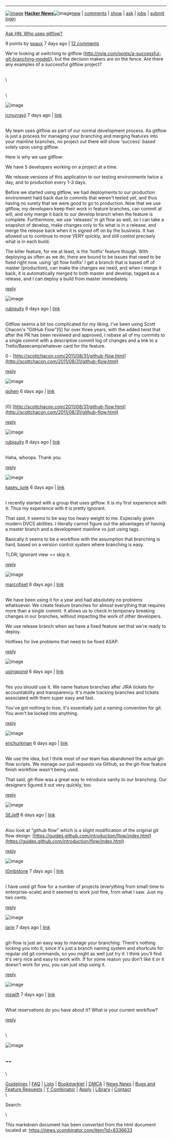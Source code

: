   ------------------------------------------------- --------------------------------------------------------------------------------------------------------------------------------------------- ---------------------------------------------------------------------
  [![image](y18.gif)](http://www.ycombinator.com)   **[Hacker News](news)**![image](s.gif)[new](newest) | [comments](newcomments) | [show](show) | [ask](ask) | [jobs](jobs) | [submit](submit)   [login](login?whence=%69%74%65%6d%3f%69%64%3d%38%33%33%36%36%33%33)
  ------------------------------------------------- --------------------------------------------------------------------------------------------------------------------------------------------- ---------------------------------------------------------------------

[](vote?for=8336633&dir=up&whence=%69%74%65%6d%3f%69%64%3d%38%33%33%36%36%33%33)

[Ask HN: Who uses gitflow?](item?id=8336633)

9 points by [spaux](user?id=spaux) 7 days ago | [12
comments](item?id=8336633)

We're looking at switching to gitflow
(http://nvie.com/posts/a-successful-git-branching-model/), but the
decision makers are on the fence. Are there any examples of a successful
gitflow project?

\
\

\
\

![image](s.gif)

[](vote?for=8337054&dir=up&whence=%69%74%65%6d%3f%69%64%3d%38%33%33%36%36%33%33)

[jcmurrayii](user?id=jcmurrayii) 7 days ago | [link](item?id=8337054)

\
 My team uses gitflow as part of our normal development process. As
gitflow is just a process for managing your branching and merging
features into your mainline branches, no project out there will show
'success' based solely upon using gitflow.

Here is why we use gitflow:

We have 5 developers working on a project at a time.

We release versions of this application to our testing environments
twice a day, and to production every 1-3 days.

Before we started using gitflow, we had deployments to our production
environment hald back due to commits that weren't tested yet, and thus
having no surety that we were good to go to production. Now that we use
gitflow, my developers keep their work in feature branches, can commit
at will, and only merge it back to our develop branch when the feature
is complete. Furthermore, we use 'releases' in git flow as well, so I
can take a snapshot of develop, make changes only to fix what is in a
release, and merge the release back when it is signed off on by the
business. It has allowed us to continue to move VERY quickly, and still
control precisely what is in each build.

The killer feature, for me at least, is the 'hotfix' feature though.
With deploying as often as we do, there are bound to be issues that need
to be fixed right now. using 'git flow hotfix' I get a branch that is
based off of master (production), can make the changes we need, and when
I merge it back, it is automatically merged to both master and develop,
tagged as a release, and I can deploy a build from master immediately.

[reply](reply?id=8337054&whence=%69%74%65%6d%3f%69%64%3d%38%33%33%36%36%33%33)

![image](s.gif)

[](vote?for=8337755&dir=up&whence=%69%74%65%6d%3f%69%64%3d%38%33%33%36%36%33%33)

[rubiquity](user?id=rubiquity) 6 days ago | [link](item?id=8337755)

\
 Gitflow seems a bit too complicated for my liking. I've been using
Scott Chacon's "GitHub Flow"[0] for over three years, with the added
twist that after the PR has been reviewed and approved, I rebase all of
my commits to a single commit with a descriptive commit log of changes
and a link to a Trello/Basecamp/whatever card for the feature.

0 -
[http://scottchacon.com/2011/08/31/github-flow.html](http://scottchacon.com/2011/08/31/github-flow.html)

[reply](reply?id=8337755&whence=%69%74%65%6d%3f%69%64%3d%38%33%33%36%36%33%33)

![image](s.gif)

[](vote?for=8337926&dir=up&whence=%69%74%65%6d%3f%69%64%3d%38%33%33%36%36%33%33)

[qohen](user?id=qohen) 6 days ago | [link](item?id=8337926)

\
 [0]
[http://scottchacon.com/2011/08/31/github-flow.html](http://scottchacon.com/2011/08/31/github-flow.html)

[reply](reply?id=8337926&whence=%69%74%65%6d%3f%69%64%3d%38%33%33%36%36%33%33)

![image](s.gif)

[](vote?for=8338032&dir=up&whence=%69%74%65%6d%3f%69%64%3d%38%33%33%36%36%33%33)

[rubiquity](user?id=rubiquity) 6 days ago | [link](item?id=8338032)

\
 Haha, whoops. Thank you.

[reply](reply?id=8338032&whence=%69%74%65%6d%3f%69%64%3d%38%33%33%36%36%33%33)

![image](s.gif)

[](vote?for=8338976&dir=up&whence=%69%74%65%6d%3f%69%64%3d%38%33%33%36%36%33%33)

[kasey\_junk](user?id=kasey_junk) 6 days ago | [link](item?id=8338976)

\
 I recently started with a group that uses gitflow. It is my first
experience with it. Thus my experience with it is pretty ignorant.

That said, it seems to be way too heavy weight to me. Especially given
modern DVCS abilities. I literally cannot figure out the advantages of
having a master branch and a development mainline vs just using tags.

Basically it seems to be a workflow with the assumption that branching
is hard, based on a version control system where branching is easy.

TLDR; Ignorant view == skip it.

[reply](reply?id=8338976&whence=%69%74%65%6d%3f%69%64%3d%38%33%33%36%36%33%33)

![image](s.gif)

[](vote?for=8337227&dir=up&whence=%69%74%65%6d%3f%69%64%3d%38%33%33%36%36%33%33)

[marcofiset](user?id=marcofiset) 6 days ago | [link](item?id=8337227)

\
 We have been using it for a year and had absolutely no problems
whatsoever. We create feature branches for almost everything that
requires more than a single commit. It allows us to check in temporary
breaking changes in our branches, without impacting the work of other
developers.

We use release branch when we have a fixed feature set that we're ready
to deploy.

Hotfixes for live problems that need to be fixed ASAP.

[reply](reply?id=8337227&whence=%69%74%65%6d%3f%69%64%3d%38%33%33%36%36%33%33)

![image](s.gif)

[](vote?for=8337291&dir=up&whence=%69%74%65%6d%3f%69%64%3d%38%33%33%36%36%33%33)

[usingpond](user?id=usingpond) 6 days ago | [link](item?id=8337291)

\
 Yes you should use it. We name feature branches after JIRA tickets for
accountability and transparency. It's made tracking branches and tickets
associated with them super easy and fast.

You've got nothing to lose, it's essentially just a naming convention
for git. You won't be locked into anything.

[reply](reply?id=8337291&whence=%69%74%65%6d%3f%69%64%3d%38%33%33%36%36%33%33)

![image](s.gif)

[](vote?for=8337320&dir=up&whence=%69%74%65%6d%3f%69%64%3d%38%33%33%36%36%33%33)

[erichurkman](user?id=erichurkman) 6 days ago | [link](item?id=8337320)

\
 We use the idea, but I think most of our team has abandoned the actual
git-flow scripts. We manage our pull requests via Github, so the
git-flow feature finish workflow wasn't being used.

That said, git-flow was a great way to introduce sanity to our
branching. Our designers figured it out very quickly, too.

[reply](reply?id=8337320&whence=%69%74%65%6d%3f%69%64%3d%38%33%33%36%36%33%33)

![image](s.gif)

[](vote?for=8337503&dir=up&whence=%69%74%65%6d%3f%69%64%3d%38%33%33%36%36%33%33)

[SEJeff](user?id=SEJeff) 6 days ago | [link](item?id=8337503)

\
 Also look at "github flow" which is a slight modification of the
original git flow design:
[https://guides.github.com/introduction/flow/index.html](https://guides.github.com/introduction/flow/index.html)

[reply](reply?id=8337503&whence=%69%74%65%6d%3f%69%64%3d%38%33%33%36%36%33%33)

![image](s.gif)

[](vote?for=8337022&dir=up&whence=%69%74%65%6d%3f%69%64%3d%38%33%33%36%36%33%33)

[t0mbstone](user?id=t0mbstone) 7 days ago | [link](item?id=8337022)

\
 I have used git flow for a number of projects (everything from
small-time to enterprise-scale) and it seemed to work just fine, from
what I saw. Just my two cents.

[reply](reply?id=8337022&whence=%69%74%65%6d%3f%69%64%3d%38%33%33%36%36%33%33)

![image](s.gif)

[](vote?for=8337032&dir=up&whence=%69%74%65%6d%3f%69%64%3d%38%33%33%36%36%33%33)

[jarin](user?id=jarin) 7 days ago | [link](item?id=8337032)

\
 git-flow is just an easy way to manage your branching. There's nothing
locking you into it, since it's just a branch naming system and
shortcuts for regular old git commands, so you might as well just try
it. I think you'll find it's very nice and easy to work with. If for
some reason you don't like it or it doesn't work for you, you can just
stop using it.

[reply](reply?id=8337032&whence=%69%74%65%6d%3f%69%64%3d%38%33%33%36%36%33%33)

![image](s.gif)

[](vote?for=8336999&dir=up&whence=%69%74%65%6d%3f%69%64%3d%38%33%33%36%36%33%33)

[mswift](user?id=mswift) 7 days ago | [link](item?id=8336999)

\
 What reservations do you have about it? What is your current workflow?

[reply](reply?id=8336999&whence=%69%74%65%6d%3f%69%64%3d%38%33%33%36%36%33%33)

\
\

![image](s.gif)

  --
  --

\

[Guidelines](newsguidelines.html) | [FAQ](newsfaq.html) | [Lists](lists)
| [Bookmarklet](bookmarklet.html) | [DMCA](dmca.html) | [News
News](newsnews.html) | [Bugs and Feature
Requests](https://github.com/HackerNews/HN/issues) | [Y
Combinator](http://www.ycombinator.com/) |
[Apply](http://www.ycombinator.com/apply/) |
[Library](http://www.ycombinator.com/resources/) |
[Contact](http://www.ycombinator.com/contact/)\
\

Search:

\


This markdown document has been converted from the html document located at:
https://news.ycombinator.com/item?id=8336633

